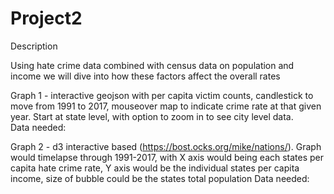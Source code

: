 # Project2
Description

Using hate crime data combined with census data on population and income we will dive into how these factors affect the overall rates

Graph 1 - interactive geojson with per capita victim counts, candlestick to move from 1991 to 2017, mouseover map to indicate crime rate at that given year.   Start at state level, with option to zoom in to see city level data.  
  Data needed: 

Graph 2 - d3 interactive based (https://bost.ocks.org/mike/nations/).  Graph would timelapse through 1991-2017, with X axis would being each states per capita hate crime rate, Y axis would be the individual states per capita income, size of bubble could be the states total population
  Data needed:
  
 
